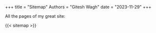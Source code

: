 +++
title = "Sitemap"
Authors = "Gitesh Wagh"
date = "2023-11-29"
+++

All the pages of my great site:

{{< sitemap >}}